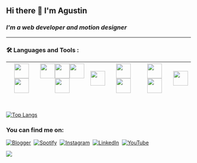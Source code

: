 ## Hi there 👋  I'm Agustin
### *I'm a web developer and motion designer*










___
### :hammer_and_wrench: Languages and Tools :

| <div><img src="https://cdn.jsdelivr.net/gh/devicons/devicon/icons/javascript/javascript-original.svg" width="40" height="40"/><img src="https://cdn.jsdelivr.net/gh/devicons/devicon/icons/python/python-original.svg" width="40" height="40" /></div> | <div><img src="https://cdn.jsdelivr.net/gh/devicons/devicon/icons/html5/html5-original.svg" width="40" height="40"/><img src="https://cdn.jsdelivr.net/gh/devicons/devicon/icons/css3/css3-original.svg" width="40" height="40" /><img src="https://cdn.jsdelivr.net/gh/devicons/devicon/icons/markdown/markdown-original.svg" width="40" height="40" /><img src="https://cdn.jsdelivr.net/gh/devicons/devicon/icons/sass/sass-original.svg"  width="40" height="40" />   </div> | <div><img src="https://cdn.jsdelivr.net/gh/devicons/devicon/icons/react/react-original.svg" width="40" height="40" /></div>  | <div><img src="https://cdn.jsdelivr.net/gh/devicons/devicon/icons/materialui/materialui-original.svg" width="40" height="40" /><img src="https://cdn.jsdelivr.net/gh/devicons/devicon/icons/bootstrap/bootstrap-original.svg"  width="40" height="40" /></div>   | <div><img src="https://cdn.jsdelivr.net/gh/devicons/devicon/icons/aftereffects/aftereffects-original.svg"   width="40" height="40"/>   <img src="https://cdn.jsdelivr.net/gh/devicons/devicon/icons/photoshop/photoshop-plain.svg" width="40" height="40" /></div>| <div><img src="https://cdn.jsdelivr.net/gh/devicons/devicon/icons/firebase/firebase-plain.svg" width="40" height="40" /></div> | 
|-|-|-|-|-|-|
            
<br>

[![Top Langs](https://github-readme-stats-git-masterrstaa-rickstaa.vercel.app/api/top-langs/?username=Caracolaracol&layout=compact&langs_count=10)](https://github.com/anuraghazra/github-readme-stats)





### You can find me on:
<div id="badges">
  
  <a>[![Blogger](https://img.shields.io/badge/Blogger-FF5722?style=for-the-badge&logo=blogger&logoColor=white)](https://caracolaracolracolacolcololl.blogspot.com)</a>&nbsp;
  <a>[![Spotify](https://img.shields.io/badge/Spotify-1ED760?style=for-the-badge&logo=spotify&logoColor=white)](https://open.spotify.com/user/12124761051)</a>&nbsp;
  <a>[![Instagram](https://img.shields.io/badge/Instagram-%23E4405F.svg?style=for-the-badge&logo=Instagram&logoColor=white)](https://www.instagram.com/caracol.___/)</a>&nbsp;
  <a>[![LinkedIn](https://img.shields.io/badge/linkedin-%230077B5.svg?style=for-the-badge&logo=linkedin&logoColor=white)](https://www.linkedin.com/in/agustin-rojas-c4r4c01/)&nbsp;
    <a>[![YouTube](https://img.shields.io/badge/YouTube-%23FF0000.svg?style=for-the-badge&logo=YouTube&logoColor=white)](https://www.youtube.com/channel/UC5HgL3MWfEPJR5T4G54ht7A/featured)&nbsp;
  
<div>


<a>![](https://komarev.com/ghpvc/?username=Caracolaracol&color=dc143c)</a>

 
